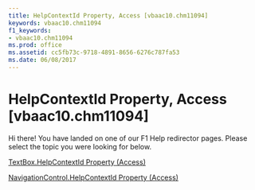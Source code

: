 ```yaml
---
title: HelpContextId Property, Access [vbaac10.chm11094]
keywords: vbaac10.chm11094
f1_keywords:
- vbaac10.chm11094
ms.prod: office
ms.assetid: cc5fb73c-9718-4891-8656-6276c787fa53
ms.date: 06/08/2017
---
```



# HelpContextId Property, Access [vbaac10.chm11094]

Hi there! You have landed on one of our F1 Help redirector pages. Please select the topic you were looking for below.

[TextBox.HelpContextId Property (Access)](http://msdn.microsoft.com/library/6829c95e-d7fc-c3c6-a8ab-0051c8e9af24%28Office.15%29.aspx)

[NavigationControl.HelpContextId Property (Access)](http://msdn.microsoft.com/library/b56cbf60-e760-170c-9c93-edaddabf91b6%28Office.15%29.aspx)


